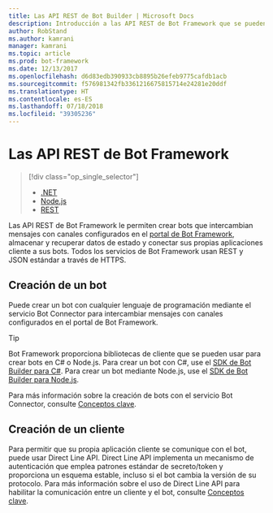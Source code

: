 ```yaml
---
title: Las API REST de Bot Builder | Microsoft Docs
description: Introducción a las API REST de Bot Framework que se pueden usar para crear bots y los clientes que se conectan a ellos.
author: RobStand
ms.author: kamrani
manager: kamrani
ms.topic: article
ms.prod: bot-framework
ms.date: 12/13/2017
ms.openlocfilehash: d6d83edb390933cb8895b26efeb9775cafdb1acb
ms.sourcegitcommit: f576981342fb3361216675815714e24281e20ddf
ms.translationtype: HT
ms.contentlocale: es-ES
ms.lasthandoff: 07/18/2018
ms.locfileid: "39305236"
---
```

# <a name="bot-framework-rest-apis"></a>Las API REST de Bot Framework
> [!div class="op_single_selector"]
> - [.NET](../dotnet/bot-builder-dotnet-overview.md)
> - [Node.js](../nodejs/bot-builder-nodejs-overview.md)
> - [REST](../rest-api/bot-framework-rest-overview.md)

Las API REST de Bot Framework le permiten crear bots que intercambian mensajes con canales configurados en el <a href="https://dev.botframework.com/" target="_blank">portal de Bot Framework</a>, almacenar y recuperar datos de estado y conectar sus propias aplicaciones cliente a sus bots. Todos los servicios de Bot Framework usan REST y JSON estándar a través de HTTPS.

## <a name="build-a-bot"></a>Creación de un bot

Puede crear un bot con cualquier lenguaje de programación mediante el servicio Bot Connector para intercambiar mensajes con canales configurados en el portal de Bot Framework. 

> [!TIP]
> Bot Framework proporciona bibliotecas de cliente que se pueden usar para crear bots en C# o Node.js. Para crear un bot con C#, use el [SDK de Bot Builder para C#](../dotnet/bot-builder-dotnet-overview.md). Para crear un bot mediante Node.js, use el [SDK de Bot Builder para Node.js](../nodejs/index.md). 

Para más información sobre la creación de bots con el servicio Bot Connector, consulte [Conceptos clave](bot-framework-rest-connector-concepts.md).

## <a name="build-a-client"></a>Creación de un cliente

Para permitir que su propia aplicación cliente se comunique con el bot, puede usar Direct Line API. Direct Line API implementa un mecanismo de autenticación que emplea patrones estándar de secreto/token y proporciona un esquema estable, incluso si el bot cambia la versión de su protocolo. Para más información sobre el uso de Direct Line API para habilitar la comunicación entre un cliente y el bot, consulte [Conceptos clave](bot-framework-rest-direct-line-3-0-concepts.md). 